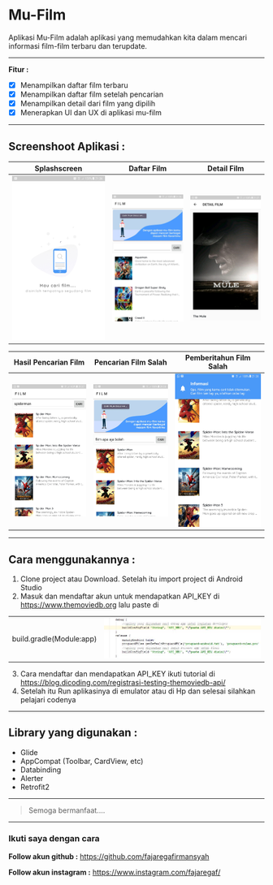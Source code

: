 # Mu-Film
Aplikasi Mu-Film adalah aplikasi yang memudahkan kita dalam mencari informasi film-film terbaru dan terupdate.

---
**Fitur :**

- [x] Menampilkan daftar film terbaru
- [x] Menampilkan daftar film setelah pencarian
- [x] Menampilkan detail dari film yang dipilih 
- [x] Menerapkan UI dan UX di aplikasi mu-film

---
**Screenshoot Aplikasi :**
---

| Splashscreen | Daftar Film | Detail Film | 
| ----- | --- | ----- | 
| ![Gambar aplikasi](https://github.com/fajaregafirmansyah/Mu-Film/blob/master/Screenshot/1.jpg)   | ![Gambar aplikasi](https://github.com/fajaregafirmansyah/Mu-Film/blob/master/Screenshot/2.jpg)  | ![Gambar aplikasi](https://github.com/fajaregafirmansyah/Mu-Film/blob/master/Screenshot/3.jpg) |


| Hasil Pencarian Film | Pencarian Film Salah | Pemberitahun Film Salah | 
| ----- | --- | ----- | 
| ![Gambar aplikasi](https://github.com/fajaregafirmansyah/Mu-Film/blob/master/Screenshot/4.jpg)   | ![Gambar aplikasi](https://github.com/fajaregafirmansyah/Mu-Film/blob/master/Screenshot/5.jpg)  | ![Gambar aplikasi](https://github.com/fajaregafirmansyah/Mu-Film/blob/master/Screenshot/6.jpg) |

---
**Cara menggunakannya :**
---
1. Clone project atau Download. Setelah itu import project di Android Studio
2. Masuk dan mendaftar akun untuk mendapatkan API_KEY di https://www.themoviedb.org lalu paste di

|  |  | 
| ----- | --- | 
| build.gradle(Module:app)   | ![Gambar aplikasi](https://github.com/fajaregafirmansyah/Mu-Film/blob/master/Screenshot/apikey.JPG)  | 

3. Cara mendaftar dan mendapatkan API_KEY ikuti tutorial di https://blog.dicoding.com/registrasi-testing-themoviedb-api/
4. Setelah itu Run aplikasinya di emulator atau di Hp dan selesai silahkan pelajari codenya

---
**Library yang digunakan :**
---
* Glide
* AppCompat (Toolbar, CardView, etc)
* Databinding
* Alerter
* Retrofit2

---
> Semoga bermanfaat....
---

### Ikuti saya dengan cara 
**Follow akun github :**
https://github.com/fajaregafirmansyah

**Follow akun instagram :**
https://www.instagram.com/fajaregaf/
